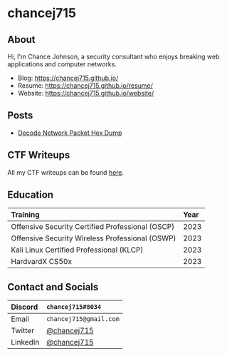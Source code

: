 # chancej715

## About
Hi, I'm Chance Johnson, a security consultant who enjoys breaking web applications and computer networks. 
- Blog: https://chancej715.github.io/
- Resume: https://chancej715.github.io/resume/
- Website: https://chancej715.github.io/website/

## Posts
- [Decode Network Packet Hex Dump](https://chancej715.github.io/2023/03/22/decode-network-packet-hex-dump.html)

## CTF Writeups
All my CTF writeups can be found [here](https://chancej715.github.io/writeups).

## Education
| Training                                        | Year |
|:------------------------------------------------|:-----|
| Offensive Security Certified Professional (OSCP)| 2023 |
| Offensive Security Wireless Professional (OSWP) | 2023 |
| Kali Linux Certified Professional (KLCP)        | 2023 |
| HardvardX CS50x                                 | 2023 |

## Contact and Socials
|Discord    |`chancej715#8034`                                       |
|:----------|:-------------------------------------------------------|
| Email     |`chancej715@gmail.com`                                  |
| Twitter   | [@chancej715](https://twitter.com/chancej715)          |
| LinkedIn  | [@chancej715](https://www.linkedin.com/in/chancej715/) |
